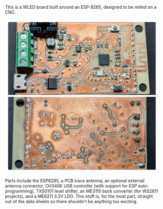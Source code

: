 This is a WLED board built around an ESP-8285, designed to be milled on
a CNC.

![PCB Collage](PCB-collage.jpg)

Parts include the ESP8285, a PCB trace antenna, an optional external
antenna connector, CH340K USB controller (with support for ESP
auto-programming), TXS0101 level shifter, an ME3115
buck converter (for WS2811 projects), and a ME6211 3.3V LDO. This stuff
is, for the most part, straight out of the data sheets so there shouldn't
be anything too exciting.
